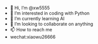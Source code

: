 - 👋 Hi, I’m @xw5555
- 👀 I’m interested in coding with Python
- 🌱 I’m currently learning AI
- 💞️ I’m looking to collaborate on anything
- 📫 How to reach me 
- wechat:xiaowu26666

<!---
xw5555/xw5555 is a ✨ special ✨ repository because its `README.md` (this file) appears on your GitHub profile.
You can click the Preview link to take a look at your changes.
--->
